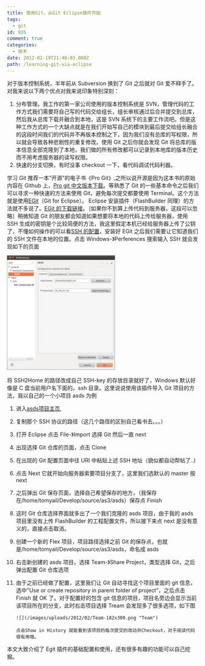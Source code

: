 ```yaml
---
title: 使用Git，从Git Eclipse插件开始
tags:
  - git
id: 935
comment: true
categories:
  - 技术
date: 2012-02-19T21:40:03.000Z
path: /learning-git-via-eclipse
---
```


对于版本控制系统，半年前从 Subversion 换到了 Git 之后就对 Git 爱不释手了。对我来说以下两个优点对我来说印象特别深刻：

1.  分布管理。我工作的第一家公司使用的版本控制系统是 SVN，管理代码的工作方式我们需要将自己写的代码交给组长，组长审核通过后合并提交到总库，然后我从总库下载并融合到本地，这是 SVN 系统下的主要工作流吧。但是这种工作方式的一个大缺点就是在我们开始写自己的模块到最后提交给组长融合的这段时间我们的代码并不再版本控制之下，因为我们没有总库的写权限，所以就会导致各种悲剧性的重复修改。使用 Git 之后你就会发现 Git 将总库的版本信息全部克隆到了本地，我们做的所有修改都可以记录到本地库的版本历史而不用考虑服务器的读写权限。
2.  快速的分支切换，有时没事 checkout 一下，看代码调试代码利器。

学习 Git 推荐一本”开源"的电子书《Pro Git》,之所以说开源是因为这本书的原始内容在 Github 上，[Pro git 中文版本下载](http://progit.org/2010/06/09/pro-git-zh.html)。等熟悉了 Git 的一些基本命令之后我们可以寻求一种快速的方法来使用 Git，避免每次提交都要使用 Terminal。这个方法就是使用[EGit](http://www.eclipse.org/egit/)（Git for Eclipse）。
Eclipse 安装插件（FlashBuilder 同理）的方法就不多说了。[EGit 的下载链接](http://www.eclipse.org/egit/download/)。（如果你不到算上传代码到服务器，这段可以忽略）稍微知道 Git 的朋友都会知道如果想要将本地的代码上传给服务器，使用 SSH 生成的密钥是个比较简便的方法，我这里假定本机已经给服务器上传了公钥了，不懂如何操作的可以看[SSH 的配置](http://help.github.com/ssh-key-passphrases/)，安装好 EGit 之后我们需要让它知道我们的 SSH 文件在本地的位置。点击 Windows-》Perferences 搜索输入 SSH 就会发现如下的页面

![](<./Preferences .png> "Preferences ")

将 SSH2Home 的路径改成自己 SSH-key 的存放目录就好了，Windows 默认好像是 C 盘当前用户名下面的。ssh 目录。这里说说使用该插件导入 Git 项目的方法，我以自己的一个小项目 asds 为例

1.  进入[asds](https://github.com/Tomyail/asds)[项目主页](https://github.com/Tomyail/asds),
2.  复制那个 SSH 协议的路径（这几个路径的区别自己看书去。。。）
3.  打开 Eclipse 点击 File-》Import 选择 Git 然后一直 next
4.  出现选择 Git 仓库的页面，点击 Clone
5.  在出现的 Git 配置页面中往 URI 中粘贴上述 SSH 地址（貌似都自动帮帖了..)
6.  点击 Next 它就开始向服务器索要项目分支了，这里我们选默认的 master 按 next
7.  之后弹出 Git 保存页面，选择自己希望保存的地方，（我保存在/home/tomyail/Develop/source/as3/asds）保存点 Finish
8.  这时 Git 仓库选择界面就多出了一个我们克隆的 asds 项目，由于我的 asds 项目里没有上传 FlashBuilder 的工程配置文件，所以接下来点 next 是没有意义的，直接点击取消。
9.  创建一个新的 Flex 项目，项目路径选择之前 Git 的保存点，也就是/home/tomyail/Develop/source/as3/asds，命名成 asds
10. 右击新创建的 asds 项目，选择 Team-》Share Project，类型选择 Git，之后弹出配置 Git 仓库选项
11. 由于之前已经做了配置，这里我们让 Git 自动寻找这个项目里面的 git 信息，选中"Use or create repository in parent folder of project”，之后点击 Finish 就 OK 了。对于配置好的包含 git 信息的项目，项目名旁边会显示当前该项目所在的分支，此时右击项目选择 Tream 会发现多了很多选项，如下图

        ![](/images/uploads/2012/02/Team-182x300.png "Team")

        点击Show in History 就能看到该项目的每次提交的改动并Checkout，对于阅读代码很有用哦。

本文大致介绍了 Egit 插件的基础配置和使用，还有很多有趣的功能可以自己挖掘。
